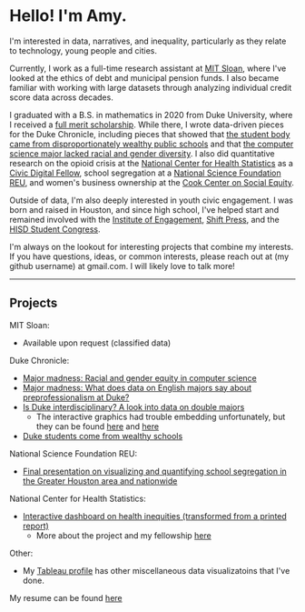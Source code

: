 # Hello! I'm Amy. 

I'm interested in data, narratives, and inequality, particularly as they relate to technology, young people and cities.

Currently, I work as a full-time research assistant at [MIT Sloan](https://mitsloan.mit.edu/), where I've looked at the ethics of debt and municipal pension funds. I also became familiar with working with large datasets through analyzing individual credit score data across decades. 

I graduated with a B.S. in mathematics in 2020 from Duke University, where I received a [full merit scholarship](https://ousf.duke.edu/merit-scholarships/ab-duke-scholars-program/). While there, I wrote data-driven pieces for the Duke Chronicle, including pieces that showed that [the student body came from disproportionately wealthy public schools](https://www.dukechronicle.com/article/2018/04/fan-rich-kids) and that [the computer science major lacked racial and gender diversity](https://www.dukechronicle.com/article/2020/06/major-madness-racial-and-gender-equity-in-computer-science). I also did quantitative research on the opioid crisis at the [National Center for Health Statistics](https://www.cdc.gov/nchs/index.htm) as a [Civic Digital Fellow](https://www.codingitforward.com/summer-fellowships), school segregation at a [National Science Foundation REU](https://liberalarts.tamu.edu/sociology/reu/), and women's business ownership at the [Cook Center on Social Equity](https://socialequity.duke.edu/).

Outside of data, I'm also deeply interested in youth civic engagement. I was born and raised in Houston, and since high school, I've helped start and remained involved with the [Institute of Engagement](https://iehouston.org), [Shift Press](https://shift.press/), and the [HISD Student Congress](https://twitter.com/HISDStuCon).

I'm always on the lookout for interesting projects that combine my interests. If you have questions, ideas, or common interests, please reach out at (my github username) at gmail.com. I will likely love to talk more! 

---

## Projects 

MIT Sloan: 

* Available upon request (classified data) 

Duke Chronicle: 

* [Major madness: Racial and gender equity in computer science](https://www.dukechronicle.com/article/2020/06/major-madness-racial-and-gender-equity-in-computer-science)
* [Major madness: What does data on English majors say about preprofessionalism at Duke?](https://www.dukechronicle.com/article/2020/02/duke-university-major-popularity-preprofessional-major-madness-major-madness-what-does-data-on-english-majors-say-about-preprofessionalism-at-duke)
* [Is Duke interdisciplinary? A look into data on double majors](https://www.dukechronicle.com/article/2019/02/is-duke-interdisciplinary-a-look-into-data-on-double-majors)
  * The interactive graphics had trouble embedding unfortunately, but they can be found [here](https://amyafan.github.io/DoubleMajors2/) and [here](https://amyafan.github.io/DoubleMajors/)
* [Duke students come from wealthy schools](https://www.dukechronicle.com/article/2018/04/fan-rich-kids)

National Science Foundation REU: 

* [Final presentation on visualizing and quantifying school segregation in the Greater Houston area and nationwide](https://github.com/amyafan/school-segregation/blob/main/fan_reu_school%20segregation.pdf)

National Center for Health Statistics:

* [Interactive dashboard on health inequities (transformed from a printed report)](https://afan.shinyapps.io/Table63take3/)
  * More about the project and my fellowship [here](https://github.com/amyafan/CivicDigitalFellowship2018) 

Other: 
* My [Tableau profile](https://public.tableau.com/app/profile/amy2802) has other miscellaneous data visualizatoins that I've done. 

My resume can be found [here](https://drive.google.com/file/d/1PM7ydcU9gvU79s1DyYA-egfjuyIDKGnc/view?usp=sharing)
